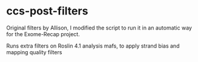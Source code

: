# ccs-post-filters

Original filters by Allison, I modified the script to run it in an automatic way for the Exome-Recap project.


Runs extra filters on Roslin 4.1 analysis mafs, to apply strand bias and mapping quality filters 
